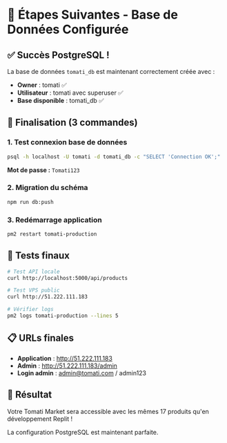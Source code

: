 # 🎉 Étapes Suivantes - Base de Données Configurée

## ✅ Succès PostgreSQL !

La base de données `tomati_db` est maintenant correctement créée avec :
- **Owner** : tomati ✅
- **Utilisateur** : tomati avec superuser ✅  
- **Base disponible** : tomati_db ✅

## 🚀 Finalisation (3 commandes)

### 1. Test connexion base de données
```bash
psql -h localhost -U tomati -d tomati_db -c "SELECT 'Connection OK';"
```
**Mot de passe :** `Tomati123`

### 2. Migration du schéma
```bash
npm run db:push
```

### 3. Redémarrage application
```bash
pm2 restart tomati-production
```

## 🎯 Tests finaux

```bash
# Test API locale
curl http://localhost:5000/api/products

# Test VPS public  
curl http://51.222.111.183

# Vérifier logs
pm2 logs tomati-production --lines 5
```

## 📋 URLs finales

- **Application** : http://51.222.111.183
- **Admin** : http://51.222.111.183/admin  
- **Login admin** : admin@tomati.com / admin123

## 🎊 Résultat

Votre Tomati Market sera accessible avec les mêmes 17 produits qu'en développement Replit !

La configuration PostgreSQL est maintenant parfaite.